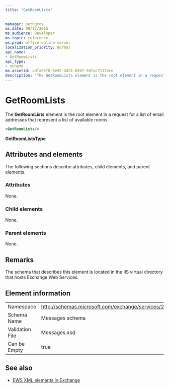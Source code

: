 ```yaml
---
title: "GetRoomLists"
 
 
manager: sethgros
ms.date: 09/17/2015
ms.audience: Developer
ms.topic: reference
ms.prod: office-online-server
localization_priority: Normal
api_name:
- GetRoomLists
api_type:
- schema
ms.assetid: adfa95f8-0e92-4d21-b94f-94fac7117ece
description: "The GetRoomLists element is the root element in a request for a list of email addresses that represent a list of available rooms."
---
```


# GetRoomLists

The **GetRoomLists** element is the root element in a request for a list of email addresses that represent a list of available rooms. 
  
```XML
<GetRoomLists/>
```

 **GetRoomListsType**
## Attributes and elements

The following sections describe attributes, child elements, and parent elements.
  
### Attributes

None.
  
### Child elements

None.
  
### Parent elements

None.
  
## Remarks

The schema that describes this element is located in the IIS virtual directory that hosts Exchange Web Services.
  
## Element information

|||
|:-----|:-----|
|Namespace  <br/> |http://schemas.microsoft.com/exchange/services/2006/messages  <br/> |
|Schema Name  <br/> |Messages schema  <br/> |
|Validation File  <br/> |Messages.xsd  <br/> |
|Can be Empty  <br/> |true  <br/> |
   
## See also



- [EWS XML elements in Exchange](ews-xml-elements-in-exchange.md)

